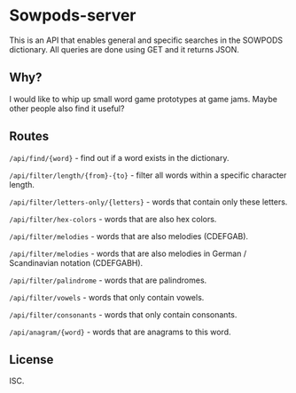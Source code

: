 # Sowpods-server

This is an API that enables general and specific searches in the SOWPODS dictionary.
All queries are done using GET and it returns JSON.

## Why?

I would like to whip up small word game prototypes at game jams. Maybe other people also find it useful?

## Routes

`/api/find/{word}` - find out if a word exists in the dictionary.

`/api/filter/length/{from}-{to}` - filter all words within a specific character length.

`/api/filter/letters-only/{letters}` - words that contain only these letters.

`/api/filter/hex-colors` - words that are also hex colors.

`/api/filter/melodies` - words that are also melodies (CDEFGAB).

`/api/filter/melodies` - words that are also melodies in German / Scandinavian notation (CDEFGABH).

`/api/filter/palindrome` - words that are palindromes.

`/api/filter/vowels` - words that only contain vowels.

`/api/filter/consonants` - words that only contain consonants.

`/api/anagram/{word}` - words that are anagrams to this word.


## License

ISC.

